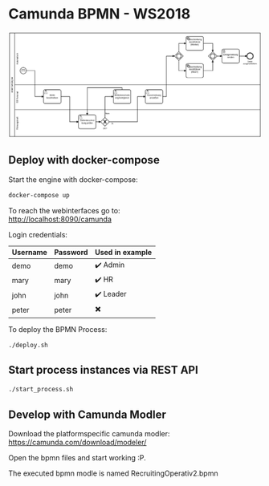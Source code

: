 # Camunda BPMN - WS2018

![Operativ process](img/RecruitingOperativ2.png "Logo Title Text 1")

## Deploy with docker-compose

Start the engine with docker-compose:

```bash
docker-compose up
```

To reach the webinterfaces go to:  
<http://localhost:8090/camunda>

Login credentials:

| Username | Password | Used in example          |
|----------|----------|--------------------------|
| demo     | demo     | :heavy_check_mark: Admin |
| mary     | mary     | :heavy_check_mark: HR    |
| john     | john     | :heavy_check_mark: Leader|
| peter    | peter    | :heavy_multiplication_x: |

To deploy the BPMN Process:

```bash
./deploy.sh
```

## Start process instances via REST API

```bash
./start_process.sh
```

## Develop with Camunda Modler

Download the platformspecific camunda modler:  
<https://camunda.com/download/modeler/>

Open the bpmn files and start working :P.

The executed bpmn modle is named RecruitingOperativ2.bpmn